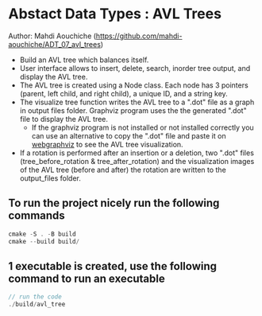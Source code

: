 # Abstact Data Types : AVL Trees

Author: Mahdi Aouchiche (<https://github.com/mahdi-aouchiche/ADT_07_avl_trees>)

* Build an AVL tree which balances itself.
* User interface allows to insert, delete, search, inorder tree output, and display the AVL tree.
* The AVL tree is created using a Node class. Each node has 3 pointers (parent, left child, and right child), a unique ID, and a string key.
* The visualize tree function writes the AVL tree to a ".dot" file as a graph in output files folder. Graphviz program uses the the generated ".dot" file to display the AVL tree.
  * If the graphviz program is not installed or not installed correctly you can use an alternative to copy the ".dot" file and paste it on [webgraphviz][graphviz] to see the AVL tree visualization.
* If a rotation is performed after an insertion or a deletion, two ".dot" files (tree_before_rotation & tree_after_rotation) and the visualization images of the AVL tree (before and after) the rotation are written to the output_files folder.

## To run the project nicely run the following commands

```c++
cmake -S . -B build
cmake --build build/ 
```

## 1 executable is created, use the following command to run an executable

```c++
// run the code
./build/avl_tree
```

[graphviz]: webgraphviz.com
